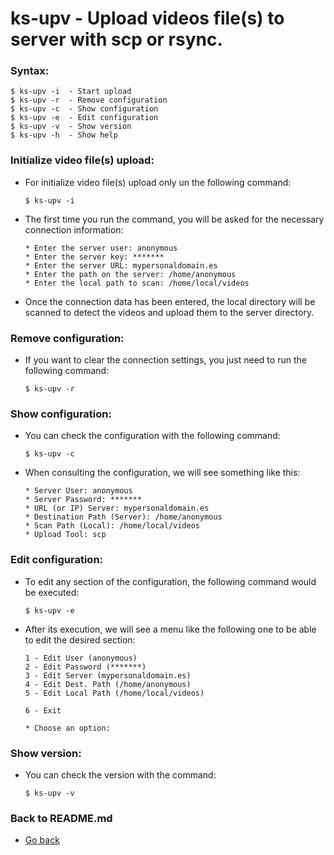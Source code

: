 ks-upv - Upload videos file(s) to server with scp or rsync.
===========================================================

### Syntax:

```shell
$ ks-upv -i  - Start upload
$ ks-upv -r  - Remove configuration
$ ks-upv -c  - Show configuration
$ ks-upv -e  - Edit configuration
$ ks-upv -v  - Show version
$ ks-upv -h  - Show help
```

### Initialize video file(s) upload:

  * For initialize video file(s) upload only un the following command:
  
    ```shell
    $ ks-upv -i
    ````
    
  * The first time you run the command, you will be asked for the necessary connection information:

    ```shell
    * Enter the server user: anonymous
    * Enter the server key: *******
    * Enter the server URL: mypersonaldomain.es
    * Enter the path on the server: /home/anonymous
    * Enter the local path to scan: /home/local/videos
    ````

  * Once the connection data has been entered, the local directory will be scanned to detect the videos and upload them to the server directory.
    
### Remove configuration:

  * If you want to clear the connection settings, you just need to run the following command:
  
    ```shell
    $ ks-upv -r
    ````
    
### Show configuration:

  * You can check the configuration with the following command:
  
    ```shell
    $ ks-upv -c
    ````
    
  * When consulting the configuration, we will see something like this:

    ```shell
    * Server User: anonymous
    * Server Password: *******
    * URL (or IP) Server: mypersonaldomain.es
    * Destination Path (Server): /home/anonymous
    * Scan Path (Local): /home/local/videos
    * Upload Tool: scp
    ````
    
### Edit configuration:

  * To edit any section of the configuration, the following command would be executed:

    ```shell
    $ ks-upv -e
    ````
    
  * After its execution, we will see a menu like the following one to be able to edit the desired section:

    ```shell
    1 - Edit User (anonymous)
    2 - Edit Password (*******)
    3 - Edit Server (mypersonaldomain.es)
    4 - Edit Dest. Path (/home/anonymous)
    5 - Edit Local Path (/home/local/videos)

    6 - Exit

    * Choose an option: 
    ````
    
### Show version:

  * You can check the version with the command:
   
    ```shell
    $ ks-upv -v
    ````
    
### Back to README.md
    
* [Go back](https://github.com/q3aql/ks-tools/blob/main/README.md)
  
